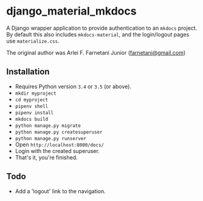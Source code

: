 # django_material_mkdocs

A Django wrapper application to provide authentication to an `mkdocs` project. By default this also includes `mkdocs-material`, and the login/logout pages use `materialize.css`.

The original author was Arlei F. Farnetani Junior (farnetani@gmail.com)

## Installation

- Requires Python version `3.4` or `3.5` (or above).
- `mkdir myproject`
- `cd myproject`
- `pipenv shell`
- `pipenv install`
- `mkdocs build`
- `python manage.py migrate`
- `python manage.py createsuperuser`
- `python manage.py runserver`
- Open `http://localhost:8000/docs/`
- Login with the created superuser.
- That's it, you're finished.

## Todo

- Add a 'logout' link to the navigation.
